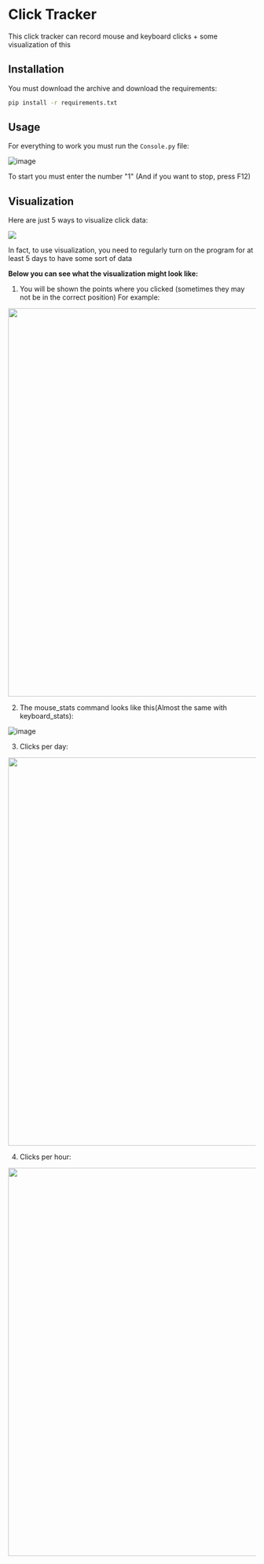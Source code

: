 # Click Tracker
This click tracker can record mouse and keyboard clicks + some visualization of this

## Installation 
You must download the archive and download the requirements:
```bash
pip install -r requirements.txt
```
## Usage

For everything to work you must run the `Console.py` file:

![image](https://github.com/MaxaGRAFA/click-tracker/assets/89744777/1e44fbd6-70e5-4456-9d10-1b43910b6c35)


To start you must enter the number "1" (And if you want to stop, press F12)

## Visualization
Here are just 5 ways to visualize click data:

<img src=https://github.com/MaxaGRAFA/click-tracker/assets/89744777/fce1690b-f83f-41a2-856c-efa3f60565b4>

In fact, to use visualization, you need to regularly turn on the program for at least 5 days to have some sort of data



**Below you can see what the visualization might look like:**



1. You will be shown the points where you clicked (sometimes they may not be in the correct position) For example:
<img src=https://github.com/MaxaGRAFA/click-tracker/assets/89744777/d6743bfd-9b83-4e26-a614-6ff25aa93e20 width=790>


2. The mouse_stats command looks like this(Almost the same with keyboard_stats):

![image](https://github.com/MaxaGRAFA/click-tracker/assets/89744777/50008edd-fb5b-465c-8ba4-808d303966dd)

3. Clicks per day:

<img src=https://github.com/MaxaGRAFA/click-tracker/assets/89744777/2cb62e8f-bffd-421e-beea-223351f3c7db width=790>

4. Clicks per hour:

<img src=https://github.com/MaxaGRAFA/click-tracker/assets/89744777/6ecb4078-5000-41cf-9e9d-2782c86a5b53 width=790>


